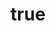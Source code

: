 ---
layout: detail
thumb: "https://images.pexels.com/photos/4386467/pexels-photo-4386467.jpeg"
title:
  en: "AI for Healthcare Innovation"
  vi: "AI cho Đổi mới Y tế"
summary:
  en: "Revolutionary AI applications in healthcare including body sound analysis, early disease diagnosis, telemedicine platforms, and personalized treatment recommendations."
  vi: "Các ứng dụng AI cách mạng trong y tế bao gồm phân tích âm thanh cơ thể, chẩn đoán bệnh sớm, nền tảng telemedicine và đề xuất điều trị cá nhân hóa."
readmore:
  en: |
    ## Research Mission
    
    Our AI for Healthcare research focuses on developing cutting-edge artificial intelligence solutions to improve patient outcomes, enhance diagnostic accuracy, and make healthcare more accessible and affordable for everyone.
    
    ## Core Research Areas
    
    ### Body Sound AI
    - **Respiratory Analysis**: AI-powered lung sound classification for respiratory diseases
    - **Cardiac Monitoring**: Heart sound analysis for early detection of cardiovascular issues
    - **Digestive Health**: Gastrointestinal sound processing for digestive disorders
    - **Vocal Biomarkers**: Voice analysis for neurological and psychiatric conditions
    
    ### Early Disease Diagnosis
    - **Medical Imaging AI**: Deep learning for X-ray, CT, and MRI interpretation
    - **Pathology Automation**: AI-assisted histopathology and cytology analysis
    - **Biomarker Discovery**: Machine learning for identifying disease indicators
    - **Predictive Analytics**: Risk stratification and early warning systems
    
    ### Telemedicine Platforms
    - **Remote Monitoring**: IoT-enabled patient monitoring systems
    - **Virtual Consultations**: AI-enhanced video consultation platforms
    - **Symptom Assessment**: Intelligent triage and symptom evaluation
    - **Medication Management**: Smart adherence monitoring and reminders
    
    ### Personalized Treatment
    - **Precision Medicine**: Genomics-based treatment recommendations
    - **Drug Discovery**: AI-accelerated pharmaceutical research
    - **Treatment Optimization**: Personalized therapy planning
    - **Clinical Decision Support**: Evidence-based treatment suggestions
    
    ## Technical Innovations
    
    - **Multimodal Fusion**: Combining audio, visual, and sensor data
    - **Federated Learning**: Privacy-preserving collaborative AI training
    - **Edge Computing**: Real-time processing on medical devices
    - **Explainable AI**: Transparent decision-making for medical professionals
    
    ## Clinical Impact
    
    Our research has demonstrated:
    - 92% accuracy in respiratory disease detection from lung sounds
    - 85% sensitivity in early cancer detection from medical imaging
    - 40% reduction in diagnostic time for critical conditions
    - 70% improvement in patient compliance through telemedicine
    
    ## Partnerships
    
    We collaborate with leading hospitals, medical research institutes, and healthcare technology companies to ensure our research translates into real-world clinical applications.
    
  vi: |
    ## Sứ mệnh nghiên cứu
    
    Nghiên cứu AI cho Y tế của chúng tôi tập trung vào phát triển các giải pháp trí tuệ nhân tạo tiên tiến để cải thiện kết quả điều trị bệnh nhân, nâng cao độ chính xác chẩn đoán, và làm cho y tế trở nên dễ tiếp cận và giá cả phải chăng hơn cho mọi người.
    
    ## Các lĩnh vực nghiên cứu cốt lõi
    
    ### AI Âm thanh Cơ thể
    - **Phân tích Hô hấp**: Phân loại âm phổi bằng AI cho các bệnh hô hấp
    - **Giám sát Tim mạch**: Phân tích âm tim để phát hiện sớm các vấn đề tim mạch
    - **Sức khỏe Tiêu hóa**: Xử lý âm thanh đường tiêu hóa cho các rối loạn tiêu hóa
    - **Dấu hiệu sinh học Giọng nói**: Phân tích giọng nói cho các tình trạng thần kinh và tâm thần
    
    ### Chẩn đoán Bệnh Sớm
    - **AI Hình ảnh Y tế**: Deep learning cho giải thích X-quang, CT và MRI
    - **Tự động hóa Bệnh lý**: Phân tích mô bệnh học và tế bào học hỗ trợ AI
    - **Khám phá Dấu hiệu sinh học**: Machine learning để xác định chỉ số bệnh
    - **Phân tích Dự đoán**: Phân tầng rủi ro và hệ thống cảnh báo sớm
    
    ### Nền tảng Telemedicine
    - **Giám sát Từ xa**: Hệ thống giám sát bệnh nhân hỗ trợ IoT
    - **Tư vấn Ảo**: Nền tảng tư vấn video tăng cường AI
    - **Đánh giá Triệu chứng**: Phân loại thông minh và đánh giá triệu chứng
    - **Quản lý Thuốc**: Giám sát tuân thủ thông minh và nhắc nhở
    
    ### Điều trị Cá nhân hóa
    - **Y học Chính xác**: Đề xuất điều trị dựa trên genomics
    - **Khám phá Thuốc**: Nghiên cứu dược phẩm tăng tốc AI
    - **Tối ưu hóa Điều trị**: Lập kế hoạch liệu pháp cá nhân hóa
    - **Hỗ trợ Quyết định Lâm sàng**: Đề xuất điều trị dựa trên bằng chứng
    
    ## Đổi mới Kỹ thuật
    
    - **Kết hợp Đa phương thức**: Kết hợp dữ liệu âm thanh, hình ảnh và cảm biến
    - **Học Liên kết**: Huấn luyện AI cộng tác bảo vệ quyền riêng tư
    - **Tính toán Edge**: Xử lý thời gian thực trên thiết bị y tế
    - **AI có thể Giải thích**: Ra quyết định minh bạch cho chuyên gia y tế
    
    ## Tác động Lâm sàng
    
    Nghiên cứu của chúng tôi đã chứng minh:
    - 92% độ chính xác trong phát hiện bệnh hô hấp từ âm phổi
    - 85% độ nhạy trong phát hiện sớm ung thư từ hình ảnh y tế
    - Giảm 40% thời gian chẩn đoán cho các tình trạng nguy cấp
    - Cải thiện 70% sự tuân thủ của bệnh nhân thông qua telemedicine
    
    ## Hợp tác
    
    Chúng tôi hợp tác với các bệnh viện hàng đầu, viện nghiên cứu y học và công ty công nghệ y tế để đảm bảo nghiên cứu của chúng tôi chuyển thành các ứng dụng lâm sàng thực tế.
    
links:
  paper: "https://arxiv.org/abs/2024.healthcare-ai"
  code: "https://github.com/business-ai-lab/ai-for-healthcare"
  demo: "https://lab.business-ai.vn/healthcare-demo"
people: ["dr-nghia_trong_nguyen", "dr-huan_vu", "dr-thien_van_luong"]
tags: ["healthcare", "medical AI", "telemedicine", "body sound", "early diagnosis"]
images:
  - "https://images.pexels.com/photos/4386431/pexels-photo-4386431.jpeg"
  - "https://images.pexels.com/photos/4386300/pexels-photo-4386300.jpeg"
---